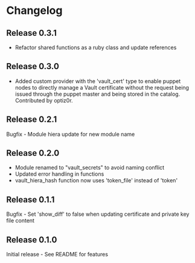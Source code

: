 # Changelog

## Release 0.3.1

- Refactor shared functions as a ruby class and update references

## Release 0.3.0

- Added custom provider with the 'vault_cert' type to enable puppet nodes to directly
  manage a Vault certificate without the request being issued through the puppet master
  and being stored in the catalog.  Contributed by optiz0r.

## Release 0.2.1

Bugfix - Module hiera update for new module name

## Release 0.2.0

- Module renamed to "vault_secrets" to avoid naming conflict
- Updated error handling in functions
- vault_hiera_hash function now uses 'token_file' instead of 'token'

## Release 0.1.1

Bugfix - Set 'show_diff' to false when updating certificate and private key file content

## Release 0.1.0

Initial release - See README for features
